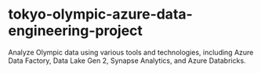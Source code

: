 # tokyo-olympic-azure-data-engineering-project
Analyze Olympic data using various tools and technologies, including Azure Data Factory, Data Lake Gen 2, Synapse Analytics, and Azure Databricks.
